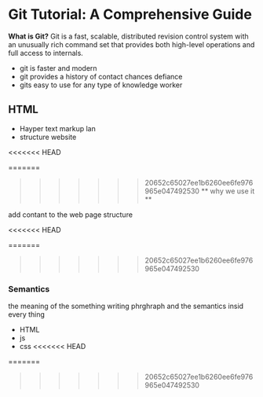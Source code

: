 
# Git Tutorial: A Comprehensive Guide
**What is Git?**
Git is a fast, scalable, distributed revision control system with an unusually rich command set that provides both high-level operations and full access to internals.

* git is faster and modern  
* git provides a history of  contact chances defiance
* gits easy to use for any type of knowledge worker

## HTML 
* Hayper text markup lan 
* structure website

<<<<<<< HEAD

=======
>>>>>>> 20652c65027ee1b6260ee6fe976965e047492530
** why we use it **

add contant to the web page structure

<<<<<<< HEAD

=======
>>>>>>> 20652c65027ee1b6260ee6fe976965e047492530
### Semantics
the meaning of the something  writing phrghraph
and the semantics insid every thing 
* HTML
* js
* css
<<<<<<< HEAD


=======
>>>>>>> 20652c65027ee1b6260ee6fe976965e047492530
